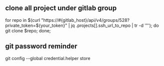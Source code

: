
## clone all project under gitlab group  

for repo in $(curl "https://#{gitlab_host}/api/v4/groups/528?private_token=${your_token}" | jq .projects[].ssh_url_to_repo | tr -d '"'); do git clone $repo; done;

## git password reminder
 
git config --global credential.helper store
